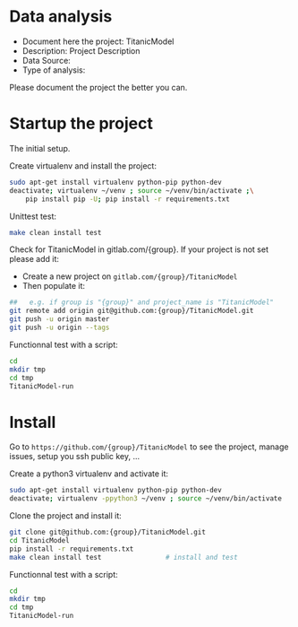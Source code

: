 # Data analysis
- Document here the project: TitanicModel
- Description: Project Description
- Data Source:
- Type of analysis:

Please document the project the better you can.

# Startup the project

The initial setup.

Create virtualenv and install the project:
```bash
sudo apt-get install virtualenv python-pip python-dev
deactivate; virtualenv ~/venv ; source ~/venv/bin/activate ;\
    pip install pip -U; pip install -r requirements.txt
```

Unittest test:
```bash
make clean install test
```

Check for TitanicModel in gitlab.com/{group}.
If your project is not set please add it:

- Create a new project on `gitlab.com/{group}/TitanicModel`
- Then populate it:

```bash
##   e.g. if group is "{group}" and project_name is "TitanicModel"
git remote add origin git@github.com:{group}/TitanicModel.git
git push -u origin master
git push -u origin --tags
```

Functionnal test with a script:

```bash
cd
mkdir tmp
cd tmp
TitanicModel-run
```

# Install

Go to `https://github.com/{group}/TitanicModel` to see the project, manage issues,
setup you ssh public key, ...

Create a python3 virtualenv and activate it:

```bash
sudo apt-get install virtualenv python-pip python-dev
deactivate; virtualenv -ppython3 ~/venv ; source ~/venv/bin/activate
```

Clone the project and install it:

```bash
git clone git@github.com:{group}/TitanicModel.git
cd TitanicModel
pip install -r requirements.txt
make clean install test                # install and test
```
Functionnal test with a script:

```bash
cd
mkdir tmp
cd tmp
TitanicModel-run
```
